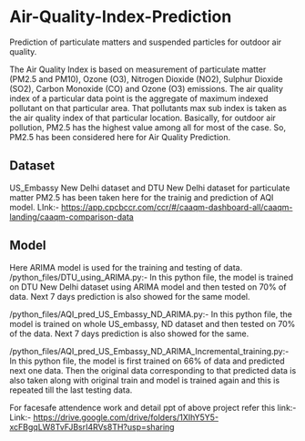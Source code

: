 # Air-Quality-Index-Prediction
Prediction of particulate matters and suspended particles for outdoor air quality.


The Air Quality Index is based on measurement of particulate matter (PM2.5 and PM10), Ozone (O3), Nitrogen Dioxide (NO2), Sulphur Dioxide (SO2),  Carbon Monoxide (CO) and Ozone (O3) emissions. The air quality index of a particular data point is the aggregate of maximum indexed pollutant on that particular area. That pollutants max sub index is taken as the air quality index of that particular location. Basically, for outdoor air pollution, PM2.5 has the highest value among all for most of the case. So, PM2.5 has been considered here for Air Quality Prediction.


## Dataset
US_Embassy New Delhi dataset and DTU New Delhi dataset for particulate matter PM2.5 has been taken here for the trainig and prediction of AQI model. 
LInk:- https://app.cpcbccr.com/ccr/#/caaqm-dashboard-all/caaqm-landing/caaqm-comparison-data


## Model
Here ARIMA model is used for the training and testing of data.<br/>
/python_files/DTU_using_ARIMA.py:-    In this python file, the model is trained on DTU New Delhi dataset using ARIMA model and then tested on 70% of data. Next 7 days prediction                                         is also showed for the same model.

/python_files/AQI_pred_US_Embassy_ND_ARIMA.py:-  In this python file, the model is trained on whole US_embassy, ND dataset and then tested on 70% of the data. Next 7 days                                                          prediction is also showed for the same.

/python_files/AQI_pred_US_Embassy_ND_ARIMA_Incremental_training.py:-  In this python file, the model is first trained on 66% of data and predicted next one data. Then the original                                               data corresponding to that predicted data is also taken along with original train and model is trained again and this is repeated                                                   till the last testing data.

For facesafe attendence work and detail ppt of above project refer this link:-
          Link:- https://drive.google.com/drive/folders/1XIhY5Y5-xcFBgqLW8TvFJBsrI4RVs8TH?usp=sharing
